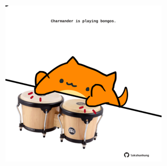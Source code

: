 <!-- built at 07/08/2025, 08:00:42 UTC -->
<p align="center">
  <img width="500" height="500" src="./ReadmeImage.svg">
</p>
